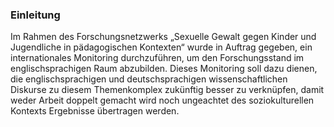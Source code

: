 ### Einleitung

Im Rahmen des Forschungsnetzwerks „Sexuelle Gewalt gegen Kinder und Jugendliche
in pädagogischen Kontexten“ wurde in Auftrag gegeben, ein internationales
Monitoring durchzuführen, um den Forschungsstand im englischsprachigen Raum
abzubilden. Dieses Monitoring soll dazu dienen, die englischsprachigen und
deutschsprachigen wissenschaftlichen Diskurse zu diesem Themenkomplex zukünftig
besser zu verknüpfen, damit weder Arbeit doppelt gemacht wird noch ungeachtet
des soziokulturellen Kontexts Ergebnisse übertragen werden.

